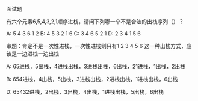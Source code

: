 面试题  

有六个元素6,5,4,3,2,1顺序进栈，请问下列哪一个不是合法的出栈序列（）？

A: 5 4 3 6 1 2   B: 4 5 3 2 1 6  C: 3 4 6 5 2 1 D: 2 3 4 1 5 6

审题：肯定不是一次性进栈，一次性进栈则只有1 2 3 4 5 6 这一种出栈方式，应该是一边进栈一边出栈 

A: 65进栈，5出栈，4进栈出栈，3进栈出栈，6出栈，21进栈，1出栈，2出栈

B: 654进栈，4出栈，5出栈，3进栈出栈，2进栈出栈，1进栈出栈，6出栈

D: 65432进栈，2出栈，3出栈，4出栈，1进栈出栈，5出栈，6出栈

